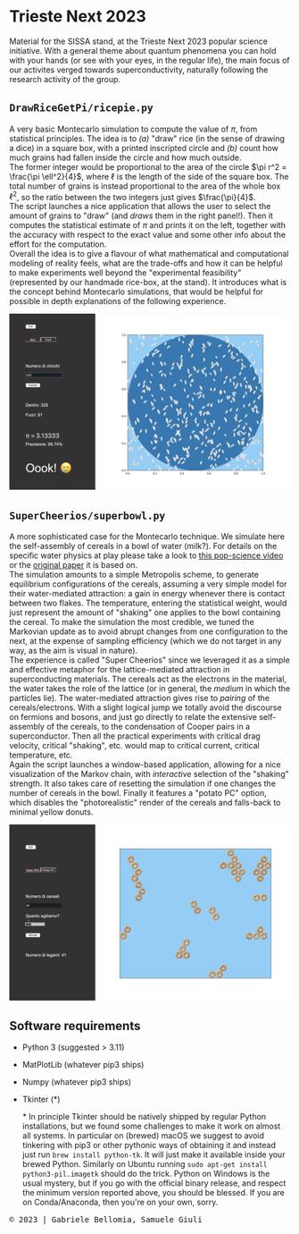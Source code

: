 # Trieste Next 2023
Material for the SISSA stand, at the Trieste Next 2023 popular science initiative. With a general theme about quantum phenomena you can hold with your hands (or see with your eyes, in the regular life), the main focus of our activites verged towards superconductivity, naturally following the research activity of the group.

## `DrawRiceGetPi/ricepie.py`
A very basic Montecarlo simulation to compute the value of $\pi$, from statistical principles. The idea is to 
*(a)* "draw" rice (in the sense of drawing a dice) in a square box, with a printed inscripted circle and *(b)* count how much grains had fallen inside the circle and how much outside.     
The former integer would be proportional to the area of the circle $\pi r^2 = \frac{\pi \ell^2}{4}$, where $\ell$ is the length of the side of the square box. The total number of grains is instead proportional to the area of the whole box $\ell^2$, so the ratio between the two integers just gives $\frac{\pi}{4}$.    
The script launches a nice application that allows the user to select the amount of grains to "draw" (and _draws_ them in the right panel!). Then it computes the statistical estimate of $\pi$ and prints it on the left, together with the accuracy with respect to the exact value and some other info about the effort for the computation.    
Overall the idea is to give a flavour of what mathematical and computational modeling of reality feels, what are the trade-offs and how it can be helpful to make experiments well beyond the "experimental feasibility" (represented by our handmade rice-box, at the stand). It introduces what is the concept behind Montecarlo simulations, that would be helpful for possible in depth explanations of the following experience.

<kbd> ![ricepie_snapshot](.resources/ricepie.snapshot.png)

## `SuperCheerios/superbowl.py`
A more sophisticated case for the Montecarlo technique. We simulate here the self-assembly of cereals in a bowl of water (milk?). For details on the specific water physics at play please take a look to [this pop-science video](https://youtu.be/mbKAwk-OG_w?si=RZitwRD6uLqf2kHI) or the [original paper](
https://doi.org/10.48550/arXiv.cond-mat/0411688) it is based on.    
The simulation amounts to a simple Metropolis scheme, to generate equilibrium configurations of the cereals, assuming a very simple model for their water-mediated attraction: a gain in energy whenever there is contact between two flakes. The temperature, entering the statistical weight, would just represent the amount of "shaking" one applies to the bowl containing the cereal. To make the simulation the most credible, we tuned the Markovian update as to avoid abrupt changes from one configuration to the next, at the expense of sampling efficiency (which we do not target in any way, as the aim is visual in nature).    
The experience is called "Super Cheerios" since we leveraged it as a simple and effective metaphor for the lattice-mediated attraction in superconducting materials. The cereals act as the electrons in the material, the water takes the role of the lattice (or in general, the _medium_ in which the particles lie). The water-mediated attraction gives rise to _pairing_ of the cereals/electrons. With a slight logical jump we totally avoid the discourse on fermions and bosons, and just go directly to relate the extensive self-assembly of the cereals, to the condensation of Cooper pairs in a superconductor. Then all the practical experiments with critical drag velocity, critical "shaking", etc. would map to critical current, critical temperature, etc.    
Again the script launches a window-based application, allowing for a nice visualization of the Markov chain, with _interactive_ selection of the "shaking" strength. It also takes care of resetting the simulation if one changes the number of cereals in the bowl. Finally it features a "potato PC" option, which disables the "photorealistic" render of the cereals and falls-back to minimal yellow donuts.

<kbd> ![supercheerios](.resources/breakfast.snapshot.png)

## Software requirements
- Python 3 (suggested > 3.11)
- MatPlotLib (whatever pip3 ships)
- Numpy (whatever pip3 ships)
- Tkinter (*)

   \* In principle Tkinter should be natively shipped by regular Python installations, but we found some challenges to make it work on almost all systems. In particular on (brewed) macOS we suggest to avoid tinkering with pip3 or other pythonic ways of obtaining it and instead just run `brew install python-tk`. It will just make it available inside your brewed Python. Similarly on Ubuntu running `sudo apt-get install python3-pil.imagetk` should do the trick. Python on Windows is the usual mystery, but if you go with the official binary release, and respect the minimum version reported above, you should be blessed. If you are on Conda/Anaconda, then you're on your own, sorry.

<kbd> © 2023 | Gabriele Bellomia, Samuele Giuli